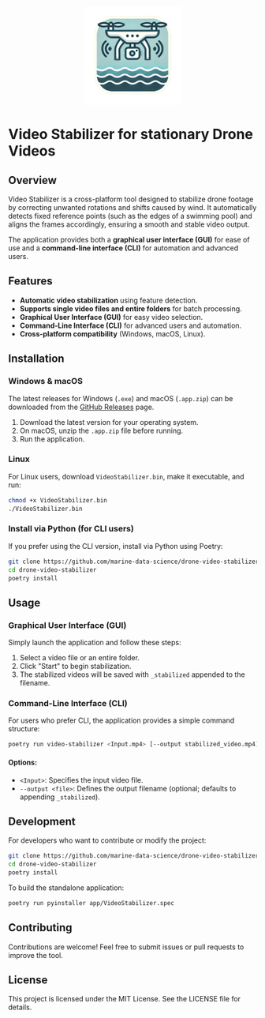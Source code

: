 <p align="center">
  <img src="https://github.com/marine-data-science/drone-video-stabilizer/blob/main/app/icon/Icon.png" width="200px" alt="Logo Drone Stabilizer">
</p>

# Video Stabilizer for stationary Drone Videos

## Overview
Video Stabilizer is a cross-platform tool designed to stabilize drone footage by correcting unwanted rotations and shifts caused by wind. It automatically detects fixed reference points (such as the edges of a swimming pool) and aligns the frames accordingly, ensuring a smooth and stable video output.

The application provides both a **graphical user interface (GUI)** for ease of use and a **command-line interface (CLI)** for automation and advanced users.

## Features
- **Automatic video stabilization** using feature detection.
- **Supports single video files and entire folders** for batch processing.
- **Graphical User Interface (GUI)** for easy video selection.
- **Command-Line Interface (CLI)** for advanced users and automation.
- **Cross-platform compatibility** (Windows, macOS, Linux).

## Installation

### Windows & macOS
The latest releases for Windows (`.exe`) and macOS (`.app.zip`) can be downloaded from the [GitHub Releases](https://github.com/YOUR_REPO/releases) page.

1. Download the latest version for your operating system.
2. On macOS, unzip the `.app.zip` file before running.
3. Run the application.

### Linux
For Linux users, download `VideoStabilizer.bin`, make it executable, and run:
```bash
chmod +x VideoStabilizer.bin
./VideoStabilizer.bin
```

### Install via Python (for CLI users)
If you prefer using the CLI version, install via Python using Poetry:
```bash
git clone https://github.com/marine-data-science/drone-video-stabilizer.git
cd drone-video-stabilizer
poetry install
```

## Usage

### Graphical User Interface (GUI)
Simply launch the application and follow these steps:
1. Select a video file or an entire folder.
2. Click "Start" to begin stabilization.
3. The stabilized videos will be saved with `_stabilized` appended to the filename.

### Command-Line Interface (CLI)
For users who prefer CLI, the application provides a simple command structure:
```bash
poetry run video-stabilizer <Input.mp4> [--output stabilized_video.mp4]
```
#### Options:
- `<Input>`: Specifies the input video file.
- `--output <file>`: Defines the output filename (optional; defaults to appending `_stabilized`).

## Development
For developers who want to contribute or modify the project:
```bash
git clone https://github.com/marine-data-science/drone-video-stabilizer.git
cd drone-video-stabilizer
poetry install
```

To build the standalone application:
```bash
poetry run pyinstaller app/VideoStabilizer.spec
```

## Contributing
Contributions are welcome! Feel free to submit issues or pull requests to improve the tool.

## License
This project is licensed under the MIT License. See the LICENSE file for details.
